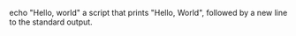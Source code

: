 
echo "Hello, world" a script that prints "Hello, World", followed by a new line to the standard output.


